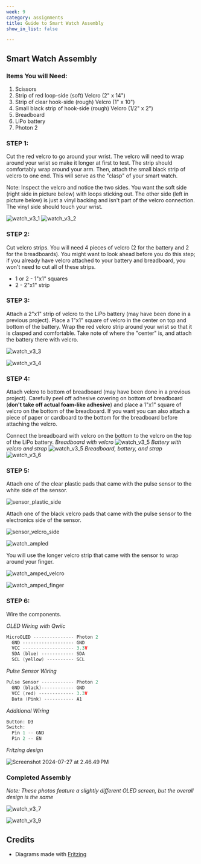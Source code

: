 ```yaml
---
week: 9
category: assignments
title: Guide to Smart Watch Assembly
show_in_list: false

---
```


## Smart Watch Assembly

### Items You will Need: 

1. Scissors
2. Strip of red loop-side (soft) Velcro (2" x 14")
3. Strip of clear hook-side (rough) Velcro (1" x 10")
4. Small black strip of hook-side (rough) Velcro (1/2" x 2")
4. Breadboard
5. LiPo battery
6. Photon 2

### STEP 1:

Cut the red velcro to go around your wrist. The velcro will need to wrap around your wrist so make it longer at first to test. The strip should comfortably wrap around your arm. Then, attach the small black strip of velcro to one end. This will serve as the "clasp" of your smart watch. 

Note: Inspect the velcro and notice the two sides. You want the soft side (right side in picture below) with loops sticking out. The other side (left in picture below) is just a vinyl backing and isn't part of the velcro connection. The vinyl side should touch your wrist. 

![watch_v3_1](guide_build_watch.assets/watch_v3_1.jpg)
![watch_v3_2](guide_build_watch.assets/watch_v3_2.jpg)

### STEP 2:

Cut velcro strips. You will need 4 pieces of velcro (2 for the battery and 2 for the breadboards). You might want to look ahead before you do this step; if you already have velcro attached to your battery and breadboard, you won't need to cut all of these strips.

* 1 or 2 - 1"x1" squares
* 2 - 2"x1" strip 

### STEP 3:

Attach a 2"x1" strip of velcro to the LiPo battery (may have been done in a previous project). Place a 1"x1" square of velcro in the center on top and bottom of the battery. Wrap the red velcro strip around your wrist so that it is clasped and comfortable. Take note of where the "center" is, and attach the battery there with velcro. 

![watch_v3_3](guide_build_watch.assets/watch_v3_3.png)

![watch_v3_4](guide_build_watch.assets/watch_v3_4.png)



### STEP 4:

Attach velcro to bottom of breadboard (may have been done in a previous project). Carefully peel off adhesive covering on bottom of breadboard (**don't take off actual foam-like adhesive**) and place a 1"x1" square of velcro on the bottom of the breadboard. If you want you can also attach a piece of paper or cardboard to the bottom for the breadboard before attaching the velcro.

Connect the breadboard with velcro on the bottom to the velcro on the top of the LiPo battery.
*Breadboard with velcro*
![watch_v3_5](guide_build_watch.assets/watch_v3_5a.png)
*Battery with velcro and strap*
![watch_v3_5](guide_build_watch.assets/watch_v3_5.png)
*Breadboard, battery, and strap*
![watch_v3_6](guide_build_watch.assets/watch_v3_6.png)

### STEP 5:

Attach one of the clear plastic pads that came with the pulse sensor to the white side of the sensor.

 ![sensor_plastic_side](guide_build_watch.assets/sensor_plastic_side.jpg)



Attach one of the black velcro pads that came with the pulse sensor to the electronics side of the sensor.

![sensor_velcro_side](guide_build_watch.assets/sensor_velcro_side.jpg)

![watch_ampled](guide_build_watch.assets/watch_ampled.jpg)

You will use the longer velcro strip that came with the sensor to wrap around your finger.

![watch_amped_velcro](guide_build_watch.assets/watch_amped_velcro.jpg)



![watch_amped_finger](guide_build_watch.assets/watch_amped_finger.jpg)

### STEP 6:

Wire the components. 

*OLED Wiring with Qwiic* 

```c++
MicroOLED --------------- Photon 2
  GND ------------------- GND
  VCC ------------------- 3.3V
  SDA (blue) ------------ SDA
  SCL (yellow) ---------- SCL
```

*Pulse Sensor Wiring* 

```c++
Pulse Sensor ------------ Photon 2
  GND (black)------------ GND
  VCC (red) ------------- 3.3V
  Data (Pink) ----------- A1
```

*Additional Wiring*

```c++
Button: D3
Switch: 
  Pin 1 -- GND
  Pin 2 -- EN
```



*Fritzing design*

<img src="guide_build_watch.assets/screenshot" alt="Screenshot 2024-07-27 at 2.46.49 PM" />





### Completed Assembly

*Note: These photos feature a slightly different OLED screen, but the overall design is the same*

![watch_v3_7](guide_build_watch.assets/watch_v3_7.png)



![watch_v3_9](guide_build_watch.assets/watch_v4_finished.jpg)

## Credits

* Diagrams made with [Fritzing](https://fritzing.org/home/)

